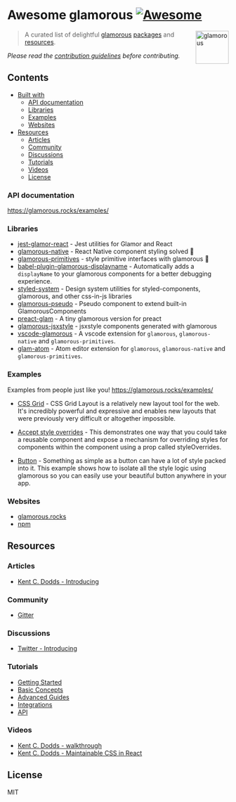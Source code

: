 # Awesome glamorous [![Awesome](https://cdn.rawgit.com/sindresorhus/awesome/d7305f38d29fed78fa85652e3a63e154dd8e8829/media/badge.svg)](https://github.com/sindresorhus/awesome)

[<img alt="glamorous" src="https://raw.githubusercontent.com/paypal/glamorous/master/other/logo/full.png" height="75px" align="right"/>](https://www.npmjs.com/package/glamorous)

> A curated list of delightful [glamorous](https://www.npmjs.com/package/glamorous) [packages](#builtwithglamorous) and [resources](#resources).

*Please read the [contribution guidelines](contributing.md) before contributing.*


## Contents

- [Built with ](#builtwith)
  - [API documentation](#apidocumentation)
  - [Libraries](#libraries)
  - [Examples](#examples)
  - [Websites](#websites)
- [Resources](#resources)
  - [Articles](#articles)
  - [Community](#community)
  - [Discussions](#discussions)
  - [Tutorials](#tutorials)
  - [Videos](#videos)
  - [License](#license)


### API documentation
https://glamorous.rocks/examples/

### Libraries

- [jest-glamor-react](https://github.com/kentcdodds/jest-glamor-react) - Jest utilities for Glamor and React
- [glamorous-native](https://github.com/robinpowered/glamorous-native) - React Native component styling solved 💄
- [glamorous-primitives](https://github.com/nitin42/glamorous-primitives) - style primitive interfaces with glamorous 💄
- [babel-plugin-glamorous-displayname](https://github.com/bernard-lin/babel-plugin-glamorous-displayname) - Automatically adds a `displayName` to your glamorous components for a better debugging experience.
- [styled-system](https://github.com/jxnblk/styled-system) - Design system utilities for styled-components, glamorous, and other css-in-js libraries
- [glamorous-pseudo](https://github.com/tkh44/glamorous-pseudo) - Pseudo component to extend built-in GlamorousComponents
- [preact-glam](https://github.com/vesparny/preact-glam) - A tiny glamorous version for preact
- [glamorous-jsxstyle](https://github.com/paulmolluzzo/glamorous-jsxstyle) - jsxstyle components generated with glamorous
- [vscode-glamorous](https://github.com/nitin42/vscode-glamorous) - A vscode extension for `glamorous`, `glamorous-native` and `glamorous-primitives`.
- [glam-atom](https://github.com/nitin42/glam-atom) - Atom editor extension for `glamorous`, `glamorous-native` and `glamorous-primitives`.


### Examples
Examples from people just like you!
https://glamorous.rocks/examples/
- [CSS Grid](https://glamorous.rocks/examples/#css-grid) - CSS Grid Layout is a relatively new layout tool for the web. It's incredibly powerful and expressive and enables new layouts that were previously very difficult or altogether impossible.

- [Accept style overrides](https://glamorous.rocks/examples/#accept-style-overrides) - This demonstrates one way that you could take a reusable component and expose a mechanism for overriding styles for components within the component using a prop called styleOverrides.
- [Button](https://glamorous.rocks/examples/#button) - Something as simple as a button can have a lot of style packed into it. This example shows how to isolate all the style logic using glamorous so you can easily use your beautiful button anywhere in your app.


### Websites

- [glamorous.rocks](https://glamorous.rocks)
- [npm](https://www.npmjs.com/package/glamorous)


## Resources

### Articles

- [Kent C. Dodds - Introducing ](https://medium.com/@kentcdodds/introducing--fb3c9f4ed20e)

### Community

- [Gitter](https://gitter.im/paypal/glamorous)


### Discussions

- [Twitter - Introducing ](https://twitter.com/kentcdodds/status/849362462298312708?lang=en)

### Tutorials
- [Getting Started](https://glamorous.rocks/getting-started/)
- [Basic Concepts](https://glamorous.rocks/basics/)
- [Advanced Guides](https://glamorous.rocks/advanced/)
- [Integrations](https://glamorous.rocks/integrations/)
- [API](https://glamorous.rocks/api/)

### Videos

- [Kent C. Dodds -  walkthrough](https://www.youtube.com/watch?v=lmrQTpJ_3PM)
- [Kent C. Dodds - Maintainable CSS in React](https://www.youtube.com/watch?v=3-4KsXPO2Q4)

## License

MIT
